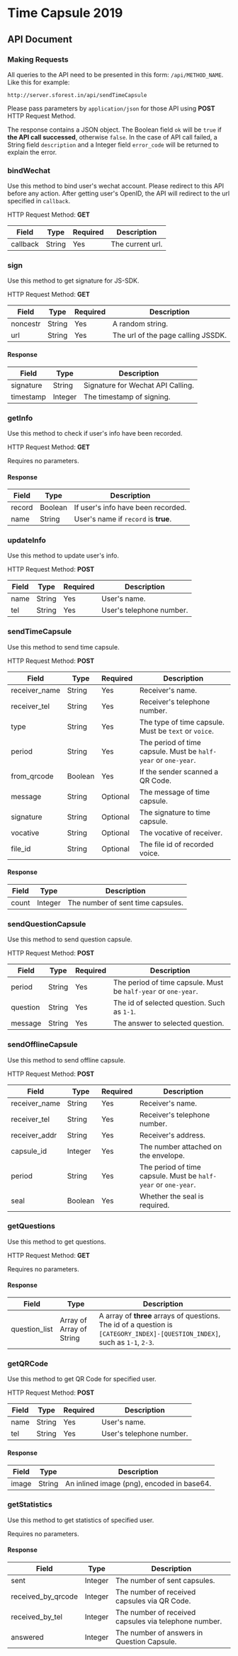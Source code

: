 # Time Capsule 2019
## API Document
### Making Requests
All queries to the API need to be presented in this form: `/api/METHOD_NAME`. Like this for example:

```
http://server.sforest.in/api/sendTimeCapsule
```

Please pass parameters by `application/json` for those API using **POST** HTTP Request Method.

The response contains a JSON object. The Boolean field `ok` will be `true` if **the API call successed**, otherwise `false`. In the case of API call failed, a String field `description` and a Integer field `error_code` will be returned to explain the error.

### bindWechat
Use this method to bind user's wechat account. Please redirect to this API before any action. After getting user's OpenID, the API will redirect to the url specified in `callback`.

HTTP Request Method: **GET**

| Field    | Type   | Required | Description      |
|----------|--------|----------|------------------|
| callback | String | Yes      | The current url. |

### sign
Use this method to get signature for JS-SDK.

HTTP Request Method: **GET**

| Field    | Type   | Required | Description                        |
|----------|--------|----------|------------------------------------|
| noncestr | String | Yes      | A random string.                   |
| url      | String | Yes      | The url of the page calling JSSDK. |

#### Response
| Field     | Type    | Description                       |
|-----------|---------|-----------------------------------|
| signature | String  | Signature for Wechat API Calling. |
| timestamp | Integer | The timestamp of signing.         |

### getInfo
Use this method to check if user's info have been recorded.

HTTP Request Method: **GET**

Requires no parameters.

#### Response
| Field  | Type    | Description                          |
|--------|---------|--------------------------------------|
| record | Boolean | If user's info have been recorded.   |
| name   | String  | User's name if `record` is **true**. |

### updateInfo
Use this method to update user's info.

HTTP Request Method: **POST**

| Field | Type   | Required | Description              |
|-------|--------|----------|--------------------------|
| name  | String | Yes      | User's name.             |
| tel   | String | Yes      | User's telephone number. |

### sendTimeCapsule
Use this method to send time capsule. 

HTTP Request Method: **POST**

| Field         | Type    | Required | Description                                                    |
|---------------|---------|----------|----------------------------------------------------------------|
| receiver_name | String  | Yes      | Receiver's name.                                               |
| receiver_tel  | String  | Yes      | Receiver's telephone number.                                   |
| type          | String  | Yes      | The type of time capsule. Must be `text` or `voice`.           |
| period        | String  | Yes      | The period of time capsule. Must be `half-year` or `one-year`. |
| from_qrcode   | Boolean | Yes      | If the sender scanned a QR Code.                               |
| message       | String  | Optional | The message of time capsule.                                   |
| signature     | String  | Optional | The signature to time capsule.                                 |
| vocative      | String  | Optional | The vocative of receiver.                                      |
| file_id       | String  | Optional | The file id of recorded voice.                                 |

#### Response
| Field | Type    | Description                       |
|-------|---------|-----------------------------------|
| count | Integer | The number of sent time capsules. |

### sendQuestionCapsule
Use this method to send question capsule.

HTTP Request Method: **POST**

| Field       | Type   | Required | Description                                                    |
|-------------|--------|----------|----------------------------------------------------------------|
| period      | String | Yes      | The period of time capsule. Must be `half-year` or `one-year`. |
| question    | String | Yes      | The id of selected question. Such as `1-1`.                    |
| message     | String | Yes      | The answer to selected question.                               |

### sendOfflineCapsule
Use this method to send offline capsule.

HTTP Request Method: **POST**

| Field         | Type    | Required | Description                                                    |
|---------------|---------|----------|----------------------------------------------------------------|
| receiver_name | String  | Yes      | Receiver's name.                                               |
| receiver_tel  | String  | Yes      | Receiver's telephone number.                                   |
| receiver_addr | String  | Yes      | Receiver's address.                                            |
| capsule_id    | Integer | Yes      | The number attached on the envelope.                           |
| period        | String  | Yes      | The period of time capsule. Must be `half-year` or `one-year`. |
| seal          | Boolean | Yes      | Whether the seal is required.                                  |

### getQuestions
Use this method to get questions.

HTTP Request Method: **GET**

Requires no parameters.

#### Response
| Field         | Type                     | Description                                                                                                                  |
|---------------|--------------------------|------------------------------------------------------------------------------------------------------------------------------|
| question_list | Array of Array of String | A array of **three** arrays of questions. The id of a question is `[CATEGORY_INDEX]-[QUESTION_INDEX]`, such as `1-1`, `2-3`. |

### getQRCode
Use this method to get QR Code for specified user.

HTTP Request Method: **POST**

| Field | Type   | Required | Description              |
|-------|--------|----------|--------------------------|
| name  | String | Yes      | User's name.             |
| tel   | String | Yes      | User's telephone number. |

#### Response
| Field | Type   | Description                                |
|-------|--------|--------------------------------------------|
| image | String | An inlined image (png), encoded in base64. |

### getStatistics
Use this method to get statistics of specified user.

Requires no parameters.

#### Response

| Field              | Type    | Description                                           |
|--------------------|---------|-------------------------------------------------------|
| sent               | Integer | The number of sent capsules.                          |
| received_by_qrcode | Integer | The number of received capsules via QR Code.          |
| received_by_tel    | Integer | The number of received capsules via telephone number. |
| answered           | Integer | The number of answers in Question Capsule.            |
